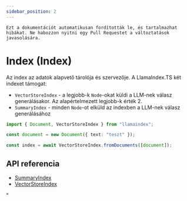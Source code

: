 ```yaml
---
sidebar_position: 2
---
```


`Ezt a dokumentációt automatikusan fordították le, és tartalmazhat hibákat. Ne habozzon nyitni egy Pull Requestet a változtatások javasolására.`

# Index (Index)

Az index az adatok alapvető tárolója és szervezője. A LlamaIndex.TS két indexet támogat:

- `VectorStoreIndex` - a legjobb-k `Node`-okat küldi a LLM-nek válasz generálásakor. Az alapértelmezett legjobb-k érték 2.
- `SummaryIndex` - minden `Node`-ot elküld az indexben a LLM-nek válasz generálásához

```typescript
import { Document, VectorStoreIndex } from "llamaindex";

const document = new Document({ text: "teszt" });

const index = await VectorStoreIndex.fromDocuments([document]);
```

## API referencia

- [SummaryIndex](../../api/classes/SummaryIndex.md)
- [VectorStoreIndex](../../api/classes/VectorStoreIndex.md)

"
